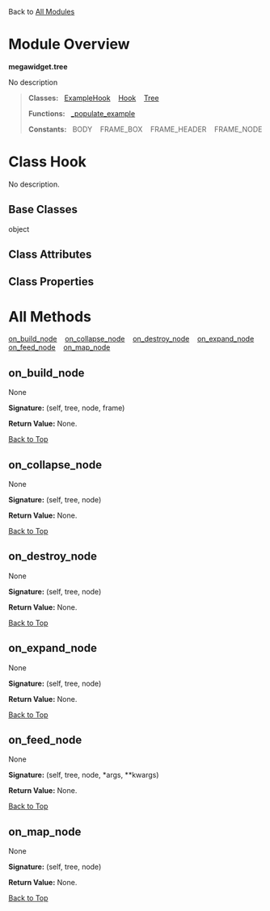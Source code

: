 Back to [All Modules](https://github.com/pyrustic/megawidget/blob/master/docs/modules/README.md#readme)

# Module Overview

**megawidget.tree**
 
No description

> **Classes:** &nbsp; [ExampleHook](https://github.com/pyrustic/megawidget/blob/master/docs/modules/content/megawidget.tree/content/classes/ExampleHook.md#class-examplehook) &nbsp;&nbsp; [Hook](https://github.com/pyrustic/megawidget/blob/master/docs/modules/content/megawidget.tree/content/classes/Hook.md#class-hook) &nbsp;&nbsp; [Tree](https://github.com/pyrustic/megawidget/blob/master/docs/modules/content/megawidget.tree/content/classes/Tree.md#class-tree)
>
> **Functions:** &nbsp; [\_populate\_example](https://github.com/pyrustic/megawidget/blob/master/docs/modules/content/megawidget.tree/content/functions.md#_populate_example)
>
> **Constants:** &nbsp; BODY &nbsp;&nbsp; FRAME_BOX &nbsp;&nbsp; FRAME_HEADER &nbsp;&nbsp; FRAME_NODE

# Class Hook
No description.

## Base Classes
object

## Class Attributes


## Class Properties


# All Methods
[on\_build\_node](#on_build_node) &nbsp;&nbsp; [on\_collapse\_node](#on_collapse_node) &nbsp;&nbsp; [on\_destroy\_node](#on_destroy_node) &nbsp;&nbsp; [on\_expand\_node](#on_expand_node) &nbsp;&nbsp; [on\_feed\_node](#on_feed_node) &nbsp;&nbsp; [on\_map\_node](#on_map_node)

## on\_build\_node
None



**Signature:** (self, tree, node, frame)





**Return Value:** None.

[Back to Top](#module-overview)


## on\_collapse\_node
None



**Signature:** (self, tree, node)





**Return Value:** None.

[Back to Top](#module-overview)


## on\_destroy\_node
None



**Signature:** (self, tree, node)





**Return Value:** None.

[Back to Top](#module-overview)


## on\_expand\_node
None



**Signature:** (self, tree, node)





**Return Value:** None.

[Back to Top](#module-overview)


## on\_feed\_node
None



**Signature:** (self, tree, node, \*args, \*\*kwargs)





**Return Value:** None.

[Back to Top](#module-overview)


## on\_map\_node
None



**Signature:** (self, tree, node)





**Return Value:** None.

[Back to Top](#module-overview)



